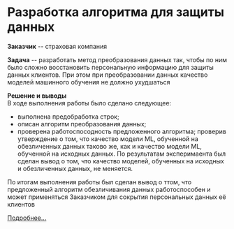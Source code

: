 # Разработка алгоритма для защиты данных
**Заказчик** -- страховая компания  
  
**Задача** -- разработать метод преобразования данных так, чтобы по ним было сложно восстановить персональную информацию для защиты данных клиентов. При этом при преобразовании данных качество моделей машинного обучения не должно ухудшаться  
  
**Решение и выводы**  
В ходе выполнения работы было сделано следующее:
- выполнена предобработка строк;
- описан алгоритм преобразования данных;
- проверена работоспосодность предложенного алгоритма;
проверив утверждение о том, что качество модели ML, обученной на обезличенных данных таково же, как и качество модели ML, обученной на исходных данных. По результатам эксперимаента был сделан вывод о том, что качество моделей, обученных на исходных и обезличенных данных, не меняется.  
  
По итогам выполнения работы был сделан вывод о ттом, что предложенный алгоритм обезличивания данных работоспособен и может применяться Заказчиком для сокрытия персональных данных её клиентов  
  
[Подробнее...](Project_09.ipynb)